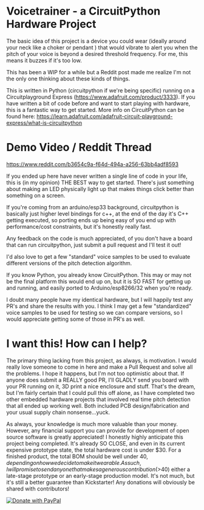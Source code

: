 # Voicetrainer - a CircuitPython Hardware Project

The basic idea of this project is a device you could wear (ideally around your neck like a choker or pendant ) that would vibrate to alert you when the pitch of your voice is beyond a desired threshold frequency. For me, this means it buzzes if it's too low. 

This has been a WIP for a while but a Reddit post made me realize I'm not the only one thinking about these kinds of things. 

This is written in Python (circuitpython if we're being specific) running on a Circuitplayground Express (https://www.adafruit.com/product/3333). If you have written a bit of code before and want to start playing with hardware, this is a fantastic way to get started. More info on CircuitPython can be found here: https://learn.adafruit.com/adafruit-circuit-playground-express/what-is-circuitpython


# Demo Video / Reddit Thread
https://www.reddit.com/b3654c9a-f64d-494a-a256-63bb4adf8593

If you ended up here have never written a single line of code in your life, this is (in my opinion) THE BEST way to get started. There's just something about making an LED physically light up that makes things click better than something on a screen. 

If you're coming from an arduino/esp33 background, circuitpython is basically just higher level bindings for c++, at the end of the day it's C++ getting executed, so porting ends up being easy of you end up with performance/cost constraints, but it's honestly really fast.

Any feedback on the code is much appreciated, of you don't have a board that can run circuitpython, just submit a pull request and I'll test it out!

I'd also love to get a few "standard" voice samples to be used to evaluate different versions of the pitch detection algorithm.

If you know Python, you already know CircuitPython. This may or may not be the final platform this would end up on, but it is SO FAST for getting up and running, and easily ported to Arduino/esp8266/32 when you're ready.


I doubt many people have my identical hardware, but I will happily test any PR's and share the results with you. I think I may get a few "standardized" voice samples to be used for testing so we can compare versions, so I would appreciate getting some of those in PR's as well. 

# I want this! How can I help?

The primary thing lacking from this project, as always, is motivation. I would really love someone to come in here and make a Pull Request and solve all the problems. I hope it happens, but I'm not too optimistic about that. If anyone does submit a REALLY good PR, I'll GLADLY send you board with your PR running on it, 3D print a nice enclosure and stuff. That's the dream, but I'm fairly certain that I could pull this off alone, as I have completed two other embedded hardware projects that involved real time pitch detection that all ended up working well. Both included PCB design/fabrication and your usual supply chain nonsense...yuck. 

As always, your knowledge is much more valuable than your money. However, any financial support you can provide for development of open source software is greatly appreciated! I honestly highly anticipate this project being completed. It's already SO CLOSE, and even in its current expensive prototype state, the total hardware cost is under $30. For a finished product, the total BOM should be well under $40, depending on how we decide to make it wearable. As such, I will promise to send anyone that makes a generous contribution (>$40) either a late-stage prototype or an early-stage production model. It's not much, but it's still a better guarantee than Kickstarter! Any donations will obviously be shared with contributors!

<a href="https://www.paypal.com/cgi-bin/webscr?cmd=_s-xclick&hosted_button_id=JRP9H4WPMKJZY">
  <img src="https://www.paypalobjects.com/en_US/i/btn/btn_donateCC_LG.gif" alt="Donate with PayPal" />
</a>
